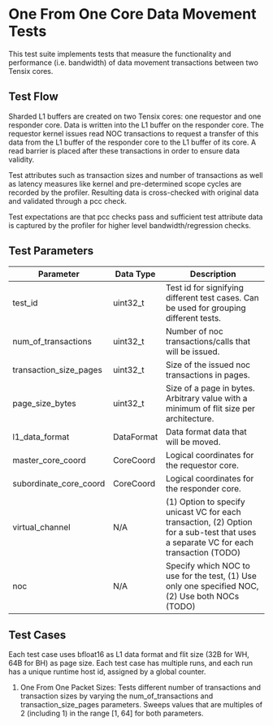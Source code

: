 # One From One Core Data Movement Tests

This test suite implements tests that measure the functionality and performance (i.e. bandwidth) of data movement transactions between two Tensix cores.

## Test Flow
Sharded L1 buffers are created on two Tensix cores: one requestor and one responder core. Data is written into the L1 buffer on the responder core. The requestor kernel issues read NOC transactions to request a transfer of this data from the L1 buffer of the responder core to the L1 buffer of its core. A read barrier is placed after these transactions in order to ensure data validity.

Test attributes such as transaction sizes and number of transactions as well as latency measures like kernel and pre-determined scope cycles are recorded by the profiler. Resulting data is cross-checked with original data and validated through a pcc check.

Test expectations are that pcc checks pass and sufficient test attribute data is captured by the profiler for higher level bandwidth/regression checks.

## Test Parameters
| Parameter                 | Data Type             | Description |
| ------------------------- | --------------------- | ----------- |
| test_id                   | uint32_t              | Test id for signifying different test cases. Can be used for grouping different tests. |
| num_of_transactions       | uint32_t              | Number of noc transactions/calls that will be issued. |
| transaction_size_pages    | uint32_t              | Size of the issued noc transactions in pages. |
| page_size_bytes           | uint32_t              | Size of a page in bytes. Arbitrary value with a minimum of flit size per architecture. |
| l1_data_format            | DataFormat            | Data format data that will be moved. |
| master_core_coord         | CoreCoord             | Logical coordinates for the requestor core. |
| subordinate_core_coord    | CoreCoord             | Logical coordinates for the responder core. |
| virtual_channel           | N/A                   | (1) Option to specify unicast VC for each transaction, (2) Option for a sub-test that uses a separate VC for each transaction (TODO)|
| noc                       | N/A                   | Specify which NOC to use for the test, (1) Use only one specified NOC, (2) Use both NOCs (TODO)|

## Test Cases
Each test case uses bfloat16 as L1 data format and flit size (32B for WH, 64B for BH) as page size.
Each test case has multiple runs, and each run has a unique runtime host id, assigned by a global counter.

1. One From One Packet Sizes: Tests different number of transactions and transaction sizes by varying the num_of_transactions and transaction_size_pages parameters. Sweeps values that are multiples of 2 (including 1) in the range [1, 64] for both parameters.

